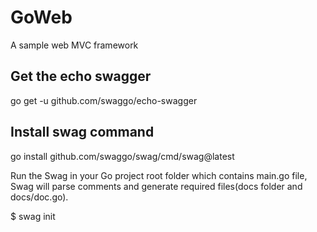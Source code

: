 # GoWeb
A sample web MVC framework

## Get the echo swagger
go get -u github.com/swaggo/echo-swagger

## Install swag command
go install github.com/swaggo/swag/cmd/swag@latest

Run the Swag in your Go project root folder which contains main.go file, 
Swag will parse comments and generate required files(docs folder and docs/doc.go).

$ swag init

